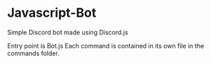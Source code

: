# Javascript-Bot
Simple Discord bot made using Discord.js

Entry point is Bot.js
Each command is contained in its own file in the commands folder.
